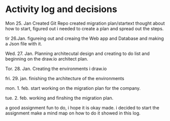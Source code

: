 # Activity log and decisions




Mon 25. Jan
Created Git Repo
created migration plan/startext
thought about how to start, figured out i needed to create a plan and spread out the steps. 

tir 26.Jan.
figureing out and creaing the Web app and Database and making a Json file with it.

Wed. 27. Jan.
Planning architecutal design and creating to do list and beginning on the draw.io architect plan.

Tor. 28. Jan.
Creating the environments i draw.io

fri. 29. jan.
finishing the architecture of the environments

mon. 1. feb.
start working on the migration plan for the company.

tue. 2. feb.
working and finshing the migration plan.

a good assignment fun to do, i hope it is okay made. i decided to start the assignment make a mind map on how to do it showed in this log.
